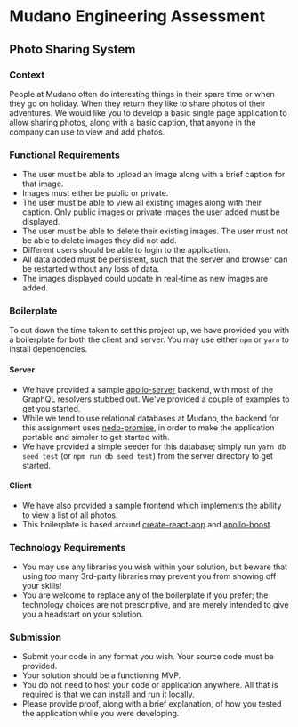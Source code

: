 # Mudano Engineering Assessment

## Photo Sharing System

### Context

People at Mudano often do interesting things in their spare time or when they go on holiday. When they return they like to share photos of their adventures. We would like you to develop a basic single page application to allow sharing photos, along with a basic caption, that anyone in the company can use to view and add photos.

### Functional Requirements

 - The user must be able to upload an image along with a brief caption for that image.
 - Images must either be public or private.
 - The user must be able to view all existing images along with their caption. Only public images or private images the user added must be displayed.
 - The user must be able to delete their existing images. The user must not be able to delete images they did not add.
 - Different users should be able to login to the application.
 - All data added must be persistent, such that the server and browser can be restarted without any loss of data.
 - The images displayed could update in real-time as new images are added.

### Boilerplate

To cut down the time taken to set this project up, we have provided you with a boilerplate for both the client and server. You may use either `npm` or `yarn` to install dependencies.

#### Server

 - We have provided a sample [apollo-server][apollo-server] backend, with most of the GraphQL resolvers stubbed out. We've provided a couple of examples to get you started.
 - While we tend to use relational databases at Mudano, the backend for this assignment uses [nedb-promise][nedb-promise], in order to make the application portable and simpler to get started with.
 - We have provided a simple seeder for this database; simply run `yarn db seed test` (or `npm run db seed test`) from the server directory to get started.

#### Client

 - We have also provided a sample frontend which implements the ability to view a list of all photos.
 - This boilerplate is based around [create-react-app][cra] and [apollo-boost][apollo-boost].

### Technology Requirements

 - You may use any libraries you wish within your solution, but beware that using *too* many 3rd-party libraries may prevent you from showing off your skills!
 - You are welcome to replace any of the boilerplate if you prefer; the technology choices are not prescriptive, and are merely intended to give you a headstart on your solution.

### Submission

 - Submit your code in any format you wish. Your source code must be provided.
 - Your solution should be a functioning MVP.
 - You do not need to host your code or application anywhere. All that is required is that we can install and run it locally.
 - Please provide proof, along with a brief explanation, of how you tested the application while you were developing.

[cra]: https://github.com/facebook/create-react-app
[apollo-boost]: https://github.com/apollographql/apollo-client/tree/master/packages/apollo-boost
[apollo-server]: https://github.com/apollographql/apollo-server
[nedb-promise]: https://github.com/jrop/nedb-promise
